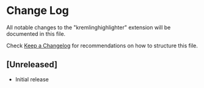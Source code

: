 # Change Log

All notable changes to the "kremlinghighlighter" extension will be documented in this file.

Check [Keep a Changelog](http://keepachangelog.com/) for recommendations on how to structure this file.

## [Unreleased]

- Initial release